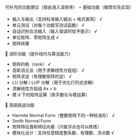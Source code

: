 可补充的功能建议（按由浅入深排序）
⭐ 基础功能（推荐优先实现）
- 输入与输出（支持标准输入输出 + 格式美观）  √
- 单元测试（对每个功能写测试函数）          √
- 自动识别合法输入（输入错误时给予提示）     √
- 单位矩阵、零矩阵生成  √
- 矩阵转置

🚀 进阶功能（提升线代与算法能力）
- 矩阵的秩（rank）              √
- 高斯消元法（用于求解线性方程组）            √
- 矩阵求逆（有理数矩阵的逆）          √
- LU 分解 / LUP 分解（用于优化行列式求解）
- 求解线性方程组 Ax = b
- 模 d 下的矩阵运算（练手数论与模运算） 

🔬 高级挑战功能
- Hermite Normal Form（整数矩阵下的一种标准形）         √
- Smith Normal Form
- 矩阵特征值和特征向量（只做浮点也可以练练）
- 模块化设计：支持任意精度整系数、有理数、浮点数         √

